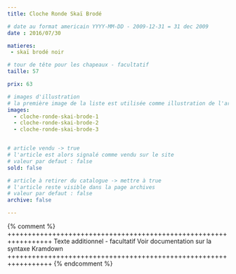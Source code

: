 ```yaml
---
title: Cloche Ronde Skaï Brodé

# date au format americain YYYY-MM-DD - 2009-12-31 = 31 dec 2009
date : 2016/07/30

matieres:
 - skaï brodé noir

# tour de tête pour les chapeaux - facultatif
taille: 57

prix: 63

# images d'illustration
# la première image de la liste est utilisée comme illustration de l'article dans les pages de listing.
images:
  - cloche-ronde-skai-brode-1
  - cloche-ronde-skai-brode-2
  - cloche-ronde-skai-brode-3


# article vendu -> true
# l'article est alors signalé comme vendu sur le site
# valeur par defaut : false
sold: false

# article à retirer du catalogue -> mettre à true
# l'article reste visible dans la page archives
# valeur par defaut : false
archive: false

---
```

{% comment %} +++++++++++++++++++++++++++++++++++++++++++++++++++++++++++++++++
              Texte additionnel - facultatif
              Voir documentation sur la syntaxe Kramdown
+++++++++++++++++++++++++++++++++++++++++++++++++++++++++++++++++ {% endcomment %}
